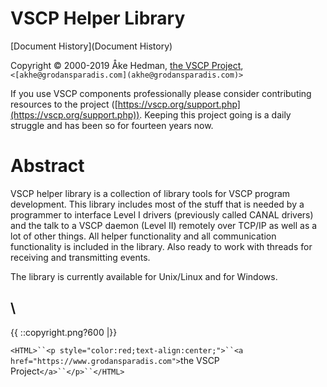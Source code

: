 # VSCP Helper Library

[Document History](Document History)

Copyright © 2000-2019 Åke Hedman, [the VSCP Project](https://www.grodansparadis.com), `<[akhe@grodansparadis.com](akhe@grodansparadis.com)>` 

If you use VSCP components professionally please consider contributing resources to the project ([https://vscp.org/support.php](https://vscp.org/support.php)). Keeping this project going is a daily struggle and has been so for fourteen years now.

# Abstract

VSCP helper library is a collection of library tools for VSCP program development. This library includes most of the stuff that is needed by a programmer to interface Level I drivers (previously called CANAL drivers) and the talk to a VSCP daemon (Level II) remotely over TCP/IP as well as a lot of other things. All helper functionality and all communication functionality is included in the library. Also ready to work with threads for receiving and transmitting events.

The library is currently available for Unix/Linux and for Windows.

\\ 
----
{{  ::copyright.png?600  |}}

`<HTML>``<p style="color:red;text-align:center;">``<a href="https://www.grodansparadis.com">`the VSCP Project`</a>``</p>``</HTML>`


